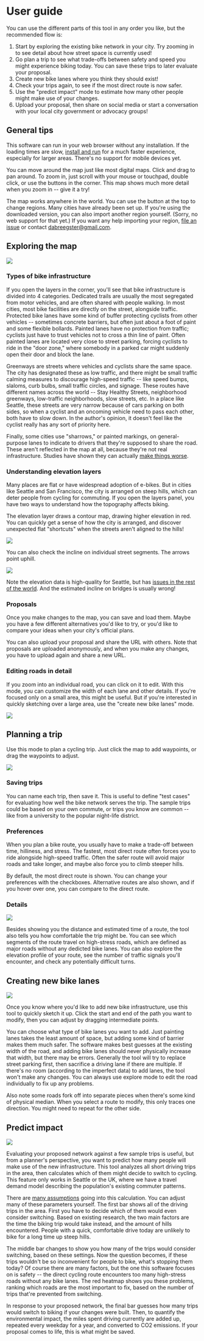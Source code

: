 # User guide

You can use the different parts of this tool in any order you like, but the
recommended flow is:

1.  Start by exploring the existing bike network in your city. Try zooming in to
    see detail about how street space is currently used!
2.  Go plan a trip to see what trade-offs between safety and speed you might
    experience biking today. You can save these trips to later evaluate your
    proposal.
3.  Create new bike lanes where you think they should exist!
4.  Check your trips again, to see if the most direct route is now safer.
5.  Use the "predict impact" mode to estimate how many other people might make
    use of your changes.
6.  Upload your proposal, then share on social media or start a conversation
    with your local city government or advocacy groups!

## General tips

This software can run in your web browser without any installation. If the
loading times are slow,
[install and run](https://github.com/a-b-street/abstreet/releases) for a much
faster experience, especially for larger areas. There's no support for mobile
devices yet.

You can move around the map just like most digital maps. Click and drag to pan
around. To zoom in, just scroll with your mouse or touchpad, double click, or
use the buttons in the corner. This map shows much more detail when you zoom in
-- give it a try!

The map works anywhere in the world. You can use the button at the top to change
regions. Many cities have already been set up. If you're using the downloaded
version, you can also import another region yourself. (Sorry, no web support for
that yet.) If you want any help importing your region,
[file an issue](https://github.com/a-b-street/abstreet/issues) or contact
<dabreegster@gmail.com>.

## Exploring the map

![](exploring_both_zooms.gif)

### Types of bike infrastructure

If you open the layers in the corner, you'll see that bike infrastructure is
divided into 4 categories. Dedicated trails are usually the most segregated from
motor vehicles, and are often shared with people walking. In most cities, most
bike facilities are directly on the street, alongside traffic. Protected bike
lanes have some kind of buffer protecting cyclists from other vehicles --
sometimes concrete barriers, but often just about a foot of paint and some
flexible bollards. Painted lanes have no protection from traffic; cyclists just
have to trust vehicles not to cross a thin line of paint. Often painted lanes
are located very close to street parking, forcing cyclists to ride in the "door
zone," where somebody in a parked car might suddenly open their door and block
the lane.

Greenways are streets where vehicles and cyclists share the same space. The city
has designated these as low traffic, and there might be small traffic calming
measures to discourage high-speed traffic -- like speed bumps, slaloms, curb
bulbs, small traffic circles, and signage. These routes have different names
across the world -- Stay Healthy Streets, neighborhood greenways, low-traffic
neighborhoods, slow streets, etc. In a place like Seattle, these streets are
very narrow because of cars parking on both sides, so when a cyclist and an
oncoming vehicle need to pass each other, both have to slow down. In the
author's opinion, it doesn't feel like the cyclist really has any sort of
priority here.

Finally, some cities use "sharrows," or painted markings, on general-purpose
lanes to indicate to drivers that they're supposed to share the road. These
aren't reflected in the map at all, because they're not real infrastructure.
Studies have shown they can actually
[make things worse](https://www.bloomberg.com/news/articles/2016-02-05/study-sharrows-might-be-more-dangerous-to-cyclists-than-having-no-bike-infrastructure).

### Understanding elevation layers

Many places are flat or have widespread adoption of e-bikes. But in cities like
Seattle and San Francisco, the city is arranged on steep hills, which can deter
people from cycling for commuting. If you open the layers panel, you have two
ways to understand how the topography affects biking.

The elevation layer draws a contour map, drawing higher elevation in red. You
can quickly get a sense of how the city is arranged, and discover unexpected
flat "shortcuts" when the streets aren't aligned to the hills!

![](greenwood_elevation.png)

You can also check the incline on individual street segments. The arrows point
uphill.

![](steep_streets.png)

Note the elevation data is high-quality for Seattle, but has
[issues in the rest of the world](tech_details.md#elevation-data). And the
estimated incline on bridges is usually wrong!

### Proposals

Once you make changes to the map, you can save and load them. Maybe you have a
few different alternatives you'd like to try, or you'd like to compare your
ideas when your city's official plans.

You can also upload your proposal and share the URL with others. Note that
proposals are uploaded anonymously, and when you make any changes, you have to
upload again and share a new URL.

### Editing roads in detail

<!-- it really feels weird to put this in this mode -->

If you zoom into an individual road, you can click on it to edit. With this
mode, you can customize the width of each lane and other details. If you're
focused only on a small area, this might be useful. But if you're interested in
quickly sketching over a large area, use the "create new bike lanes" mode.

![](../../project/retrospective/edit_roads.gif)

## Planning a trip

Use this mode to plan a cycling trip. Just click the map to add waypoints, or
drag the waypoints to adjust.

![](waypoints.gif)

### Saving trips

You can name each trip, then save it. This is useful to define "test cases" for
evaluating how well the bike network serves the trip. The sample trips could be
based on your own commute, or trips you know are common -- like from a
university to the popular night-life district.

### Preferences

When you plan a bike route, you usually have to make a trade-off between time,
hilliness, and stress. The fastest, most direct route often forces you to ride
alongside high-speed traffic. Often the safer route will avoid major roads and
take longer, and maybe also force you to climb steeper hills.

By default, the most direct route is shown. You can change your preferences with
the checkboxes. Alternative routes are also shown, and if you hover over one,
you can compare to the direct route.

### Details

![](route_details.gif)

Besides showing you the distance and estimated time of a route, the tool also
tells you how comfortable the trip might be. You can see which segments of the
route travel on high-stress roads, which are defined as major roads without any
dedicted bike lanes. You can also explore the elevation profile of your route,
see the number of traffic signals you'll encounter, and check any potentially
difficult turns.

## Creating new bike lanes

![](creating_lanes.gif)

Once you know where you'd like to add new bike infrastructure, use this tool to
quickly sketch it up. Click the start and end of the path you want to modify,
then you can adjust by dragging intermediate points.

You can choose what type of bike lanes you want to add. Just painting lanes
takes the least amount of space, but adding some kind of barrier makes them much
safer. The software makes best guesses at the existing width of the road, and
adding bike lanes should never physically increase that width, but there may be
errors. Generally the tool will try to replace street parking first, then
sacrifice a driving lane if there are multiple. If there's no room (according to
the imperfect data) to add lanes, the tool won't make any changes. You can
always use explore mode to edit the road individually to fix up any problems.

Also note some roads fork off into separate pieces when there's some kind of
physical median. When you select a route to modify, this only traces one
direction. You might need to repeat for the other side.

## Predict impact

![](predict_impact.png)

Evaluating your proposed network against a few sample trips is useful, but from
a planner's perspective, you want to predict how many people will make use of
the new infrastructure. This tool analyzes all short driving trips in the area,
then calculates which of them might decide to switch to cycling. This feature
only works in Seattle or the UK, where we have a travel demand model describing
the population's existing commuter patterns.

There are [many assumptions](tech_details.md#predict-impact) going into this
calculation. You can adjust many of these parameters yourself. The first bar
shows all of the driving trips in the area. First you have to decide which of
them would even consider switching. Based on existing research, the two main
factors are the time the biking trip would take instead, and the amount of hills
encountered. People with a quick, comfortable drive today are unlikely to bike
for a long time up steep hills.

The middle bar changes to show you how many of the trips would consider
switching, based on these settings. Now the question becomes, if these trips
wouldn't be so inconvenient for people to bike, what's stopping them today? Of
course there are many factors, but the one this software focuses on is safety --
the direct cycling route encounters too many high-stress roads without any bike
lanes. The red heatmap shows you these problems, ranking which roads are the
most important to fix, based on the number of trips that're prevented from
switching.

In response to your proposed network, the final bar guesses how many trips would
switch to biking if your changes were built. Then, to quantify the environmental
impact, the miles spent driving currently are added up, repeated every weekday
for a year, and converted to CO2 emissions. If your proposal comes to life, this
is what might be saved.
